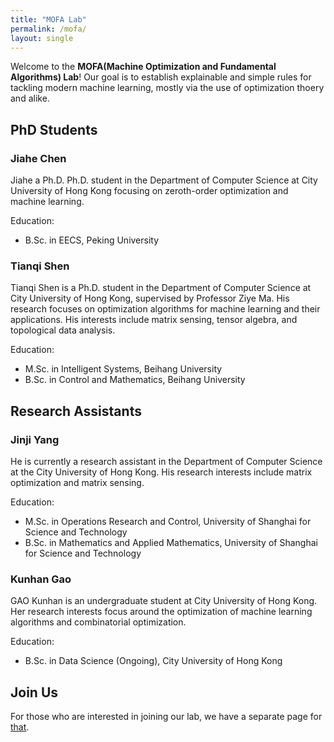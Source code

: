 ```yaml
---
title: "MOFA Lab"
permalink: /mofa/
layout: single
---
```


Welcome to the **MOFA(Machine Optimization and Fundamental Algorithms) Lab**! Our goal is to establish explainable and simple rules for tackling modern machine learning, mostly via the use of optimization thoery and alike. 

## PhD Students

### Jiahe Chen

Jiahe a Ph.D. Ph.D. student in the Department of Computer Science at City University of Hong Kong focusing on zeroth-order optimization and machine learning.

Education:

- B.Sc. in EECS, Peking University

### Tianqi Shen

Tianqi Shen is a Ph.D. student in the Department of Computer Science at City University of Hong Kong, supervised by Professor Ziye Ma. His research focuses on optimization algorithms for machine learning and their applications. His interests include matrix sensing, tensor algebra, and topological data analysis.

Education:

- M.Sc. in Intelligent Systems, Beihang University
- B.Sc. in Control and Mathematics, Beihang University

## Research Assistants

### Jinji Yang

He is currently a research assistant in the Department of Computer Science at the City University of Hong Kong. His research interests include matrix optimization and matrix sensing. 

Education:

- M.Sc. in Operations Research and Control, University of Shanghai for Science and Technology
- B.Sc. in Mathematics and Applied Mathematics, University of Shanghai for Science and Technology


### Kunhan Gao

GAO Kunhan is an undergraduate student at City University of Hong Kong. Her research interests focus around the optimization of machine learning algorithms and combinatorial optimization.

Education:

- B.Sc. in Data Science (Ongoing), City University of Hong Kong



## Join Us

For those who are interested in joining our lab, we have a separate page for [that](recruitment.md).
